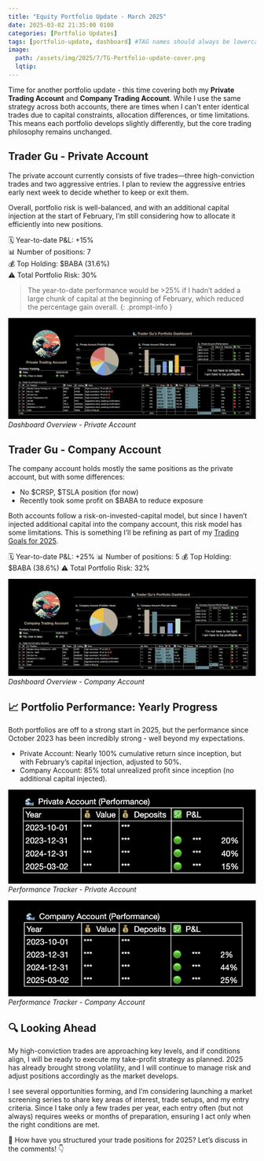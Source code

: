 ```yaml
---
title: "Equity Portfolio Update - March 2025"
date: 2025-03-02 21:35:00 0100
categories: [Portfolio Updates]
tags: [portfolio-update, dashboard] #TAG names should always be lowercase separated by comma
image:
  path: /assets/img/2025/7/TG-Portfolio-update-cover.png
  lqtip:
---
```


Time for another portfolio update - this time covering both my __Private Trading Account__ and __Company Trading Account__.
While I use the same strategy across both accounts, there are times when I can't enter identical trades due to capital constraints, allocation differences, or time limitations. This means each portfolio develops slightly differently, but the core trading philosophy remains unchanged.


## Trader Gu - Private Account
The private account currently consists of five trades—three high-conviction trades and two aggressive entries. I plan to review the aggressive entries early next week to decide whether to keep or exit them.

Overall, portfolio risk is well-balanced, and with an additional capital injection at the start of February, I’m still considering how to allocate it efficiently into new positions.

🗓 Year-to-date P&L: +15%  
📊 Number of positions: 7  
💰 Top Holding: $BABA (31.6%)  
⚠ Total Portfolio Risk: 30%  

> The year-to-date performance would be >25% if I hadn’t added a large chunk of capital at the beginning of February, which reduced the percentage gain overall.
{: .prompt-info }

![Trader Gu Portfolio Update, Company account, March 2025](/assets/img/2025/7/TG-Portfolio-Private-2025-03-02.png)
*Dashboard Overview - Private Account*

## Trader Gu - Company Account
The company account holds mostly the same positions as the private account, but with some differences:

* No $CRSP, $TSLA position (for now)
* Recently took some profit on $BABA to reduce exposure  

Both accounts follow a risk-on-invested-capital model, but since I haven’t injected additional capital into the company account, this risk model has some limitations. This is something I’ll be refining as part of my [Trading Goals for 2025](https://www.tradergu.com/posts/2025-goals/).

🗓 Year-to-date P&L: +25%
📊 Number of positions: 5
💰 Top Holding: $BABA (38.6%)
⚠ Total Portfolio Risk: 32%

![Trader Gu Portfolio Update Private account, March 2025](/assets/img/2025/7/TG-Portfolio-Company-2025-03-02.png)
*Dashboard Overview - Company Account*

## 📈 Portfolio Performance: Yearly Progress
Both portfolios are off to a strong start in 2025, but the performance since October 2023 has been incredibly strong - well beyond my expectations.

* Private Account: Nearly 100% cumulative return since inception, but with February’s capital injection, adjusted to 50%.
* Company Account: 85% total unrealized profit since inception (no additional capital injected).


![Performance tracker, Trader Gu Private march 2025](/assets/img/2025/7/TG-Performance-Private-2025-03-02.png)
*Performance Tracker - Private Account*

![Performance tracker, Trader Gu Company March 2025](/assets/img/2025/7/TG-Performance-Company-2025-03-02.png)
*Performance Tracker - Company Account*


## 🔍 Looking Ahead
My high-conviction trades are approaching key levels, and if conditions align, I will be ready to execute my take-profit strategy as planned. 2025 has already brought strong volatility, and I will continue to manage risk and adjust positions accordingly as the market develops.

I see several opportunities forming, and I’m considering launching a market screening series to share key areas of interest, trade setups, and my entry criteria. Since I take only a few trades per year, each entry often (but not always) requires weeks or months of preparation, ensuring I act only when the right conditions are met.

💬 How have you structured your trade positions for 2025? Let’s discuss in the comments! 👇
